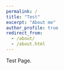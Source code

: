 ```yaml
---
permalink: /
title: "Test"
excerpt: "About me"
author_profile: true
redirect_from: 
  - /about/
  - /about.html
---
```


Test Page.
